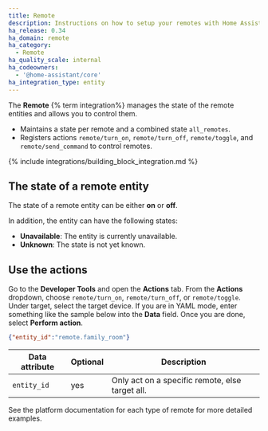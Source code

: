```yaml
---
title: Remote
description: Instructions on how to setup your remotes with Home Assistant.
ha_release: 0.34
ha_domain: remote
ha_category:
  - Remote
ha_quality_scale: internal
ha_codeowners:
  - '@home-assistant/core'
ha_integration_type: entity
---
```


The **Remote** {% term integration%} manages the state of the remote entities and allows you to control them.

- Maintains a state per remote and a combined state `all_remotes`.
- Registers actions `remote/turn_on`, `remote/turn_off`, `remote/toggle`, and `remote/send_command` to control remotes.

{% include integrations/building_block_integration.md %}

## The state of a remote entity

The state of a remote entity can be either **on** or **off**.

In addition, the entity can have the following states:

- **Unavailable**: The entity is currently unavailable.
- **Unknown**: The state is not yet known.

## Use the actions

Go to the **Developer Tools** and open the **Actions** tab. From the **Actions** dropdown, choose `remote/turn_on`, `remote/turn_off`, or `remote/toggle`. Under target, select the target device. If you are in YAML mode, enter something like the sample below into the **Data** field. Once you are done, select **Perform action**.

```json
{"entity_id":"remote.family_room"}
```

| Data attribute | Optional | Description                                     |
| -------------- | -------- | ----------------------------------------------- |
| `entity_id`    | yes      | Only act on a specific remote, else target all. |

See the platform documentation for each type of remote for more detailed examples.
